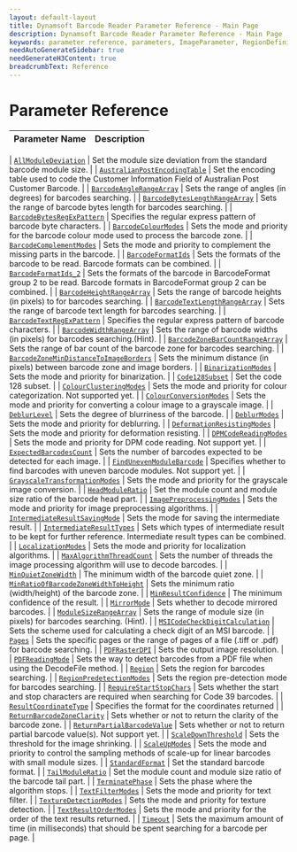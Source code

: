 ```yaml
---
layout: default-layout
title: Dynamsoft Barcode Reader Parameter Reference - Main Page
description: Dynamsoft Barcode Reader Parameter Reference - Main Page
keywords: parameter reference, parameters, ImageParameter, RegionDefinition, FormatSpecification
needAutoGenerateSidebar: true
needGenerateH3Content: true
breadcrumbText: Reference
---
```



# Parameter Reference

 | Parameter Name | Description |
 | -------------- | ----------- | 
 
 | [`AllModuleDeviation`](.md) | Set the module size deviation from the standard barcode module size. |
 | [`AustralianPostEncodingTable`](.md) | Set the encoding table used to code the Customer Information Field of Australian Post Customer Barcode. | 
 | [`BarcodeAngleRangeArray`](.md) | Sets the range of angles (in degrees) for barcodes searching. | 
 | [`BarcodeBytesLengthRangeArray`](.md) | Sets the range of barcode bytes length for barcodes searching. | 
 | [`BarcodeBytesRegExPattern`](.md) | Specifies the regular express pattern of barcode byte characters. | 
 | [`BarcodeColourModes`](barcode-colour-modes.md) | Sets the mode and priority for the barcode colour mode used to process the barcode zone. |
 | [`BarcodeComplementModes`](barcode-complement-modes.md) | Sets the mode and priority to complement the missing parts in the barcode. |
 | [`BarcodeFormatIds`](.md) | Sets the formats of the barcode to be read. Barcode formats can be combined. |
 | [`BarcodeFormatIds_2`](.md) | Sets the formats of the barcode in BarcodeFormat group 2 to be read. Barcode formats in BarcodeFormat group 2 can be combined. |
 | [`BarcodeHeightRangeArray`](.md) | Sets the range of barcode heights (in pixels) to for barcodes searching. | 
 | [`BarcodeTextLengthRangeArray`](.md) |	Sets the range of barcode text length for barcodes searching. | 
 | [`BarcodeTextRegExPattern`](.md) | Specifies the regular express pattern of barcode characters. | 
 | [`BarcodeWidthRangeArray`](.md) | Sets the range of barcode widths (in pixels) for barcodes searching.(Hint). | 
 | [`BarcodeZoneBarCountRangeArray`](.md) |	Sets the range of bar count of the barcode zone for barcodes searching. | 
 | [`BarcodeZoneMinDistanceToImageBorders`](.md) |	Sets the minimum distance (in pixels) between barcode zone and image borders. | 
 | [`BinarizationModes`](binarization-modes.md) | 	Sets the mode and priority for binarization. |
 | [`Code128Subset`](.md) | Set the code 128 subset. | 
 | [`ColourClusteringModes`](colour-clustering-modes.md) | Sets the mode and priority for colour categorization. Not supported yet. |
 | [`ColourConversionModes`](colour-conversion-modes.md) | Sets the mode and priority for converting a colour image to a grayscale image. |
 | [`DeblurLevel`](.md) | Sets the degree of blurriness of the barcode. |
 | [`DeblurModes`](.md) | Sets the mode and priority for deblurring. |
 | [`DeformationResistingModes`](deformation-resisting-modes.md) | Sets the mode and priority for deformation resisting. |
 | [`DPMCodeReadingModes`](dpm-code-reading-modes.md) | Sets the mode and priority for DPM code reading. Not support yet. |
 | [`ExpectedBarcodesCount`](expected-barcodes-count.md) | Sets the number of barcodes expected to be detected for each image. |
 | [`FindUnevenModuleBarcode`](.md) | Specifies whether to find barcodes with uneven barcode modules. Not support yet. | 
 | [`GrayscaleTransformationModes`](grayscale-transformation-modes.md) | Sets the mode and priority for the grayscale image conversion. |
 | [`HeadModuleRatio`](.md) | Set the module count and module size ratio of the barcode head part. | 
 | [`ImagePreprocessingModes`](image-preprocessing-modes.md) | Sets the mode and priority for image preprocessing algorithms. |
 | [`IntermediateResultSavingMode`](.md) | Sets the mode for saving the intermediate result. | 
 | [`IntermediateResultTypes`](.md) | Sets which types of intermediate result to be kept for further reference. Intermediate result types can be combined. | 
 | [`LocalizationModes`](localization-modes.md) | 	Sets the mode and priority for localization algorithms. |
 | [`MaxAlgorithmThreadCount`](.md) | Sets the number of threads the image processing algorithm will use to decode barcodes. |
 | [`MinQuietZoneWidth`](.md) | The minimum width of the barcode quiet zone. | 
 | [`MinRatioOfBarcodeZoneWidthToHeight`](.md) |	Sets the minimum ratio (width/height) of the barcode zone. | 
 | [`MinResultConfidence`](.md) | The minimum confidence of the result. | 
 | [`MirrorMode`](.md) | Sets whether to decode mirrored barcodes. | 
 | [`ModuleSizeRangeArray`](.md) | Sets the range of module size (in pixels) for barcodes searching. (Hint). |
 | [`MSICodeCheckDigitCalculation`](.md) | Sets the scheme used for calculating a check digit of an MSI barcode. |
 | [`Pages`](.md) | Sets the specific pages or the range of pages of a file (.tiff or .pdf) for barcode searching. |
 | [`PDFRasterDPI`](.md) | Sets the output image resolution. |
 | [`PDFReadingMode`](.md) | Sets the way to detect barcodes from a PDF file when using the DecodeFile method. |
 | [`Region`](.md) | Sets the region for barcodes searching. |
 | [`RegionPredetectionModes`](.md) | Sets the region pre-detection mode for barcodes searching. |
 | [`RequireStartStopChars`](.md) |	Sets whether the start and stop characters are required when searching for Code 39 barcodes. |
 | [`ResultCoordinateType`](.md) | Specifies the format for the coordinates returned | 
 | [`ReturnBarcodeZoneClarity`](.md) | Sets whether or not to return the clarity of the barcode zone. | 
 | [`ReturnPartialBarcodeValue`](.md) | Sets whether or not to return partial barcode value(s). Not support yet. | 
 | [`ScaleDownThreshold`](.md) | Sets the threshold for the image shrinking. |
 | [`ScaleUpModes`](.md) | Sets the mode and priority to control the sampling methods of scale-up for linear barcodes with small module sizes. | 
 | [`StandardFormat`](.md) | Set the standard barcode format. | 
 | [`TailModuleRatio`](.md) |	Set the module count and module size ratio of the barcode tail part. | 
 | [`TerminatePhase`](.md) | Sets the phase where the algorithm stops. |
 | [`TextFilterModes`](.md) | 	Sets the mode and priority for text filter. |
 | [`TextureDetectionModes`](.md) | 	Sets the mode and priority for texture detection. |
 | [`TextResultOrderModes`](.md) | Sets the mode and priority for the order of the text results returned. | 
 | [`Timeout`](.md) | Sets the maximum amount of time (in milliseconds) that should be spent searching for a barcode per page. |



 


 
 
